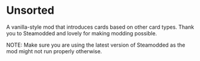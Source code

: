 # Unsorted
A vanilla-style mod that introduces cards based on other card types.
Thank you to Steamodded and lovely for making modding possible.

NOTE: Make sure you are using the latest version of Steamodded as the mod might not run properly otherwise.
